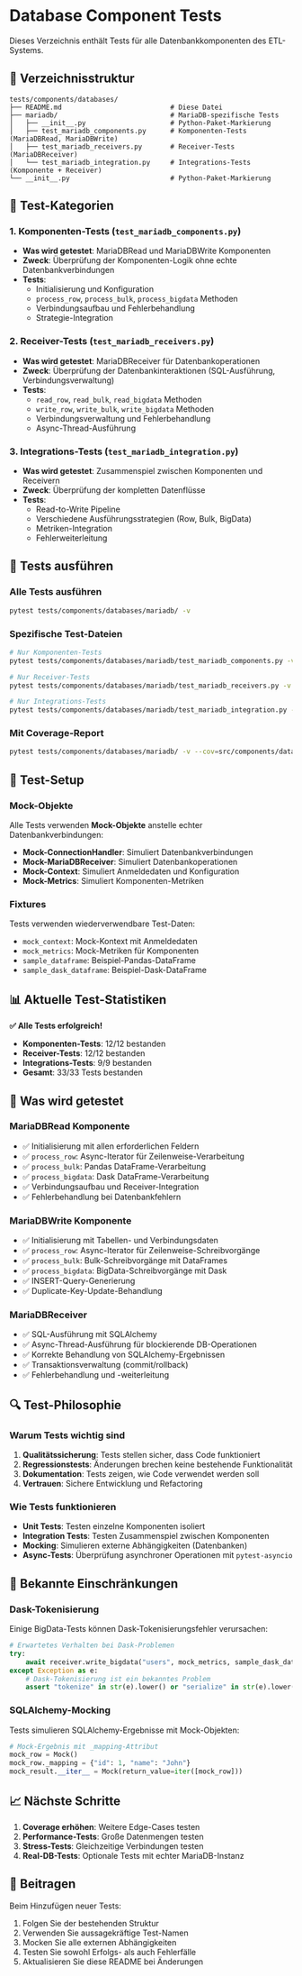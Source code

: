 # Database Component Tests

Dieses Verzeichnis enthält Tests für alle Datenbankkomponenten des ETL-Systems.

## 📁 Verzeichnisstruktur

```
tests/components/databases/
├── README.md                           # Diese Datei
├── mariadb/                            # MariaDB-spezifische Tests
│   ├── __init__.py                     # Python-Paket-Markierung
│   ├── test_mariadb_components.py      # Komponenten-Tests (MariaDBRead, MariaDBWrite)
│   ├── test_mariadb_receivers.py       # Receiver-Tests (MariaDBReceiver)
│   └── test_mariadb_integration.py     # Integrations-Tests (Komponente + Receiver)
└── __init__.py                         # Python-Paket-Markierung
```

## 🧪 Test-Kategorien

### 1. **Komponenten-Tests** (`test_mariadb_components.py`)
- **Was wird getestet**: MariaDBRead und MariaDBWrite Komponenten
- **Zweck**: Überprüfung der Komponenten-Logik ohne echte Datenbankverbindungen
- **Tests**:
  - Initialisierung und Konfiguration
  - `process_row`, `process_bulk`, `process_bigdata` Methoden
  - Verbindungsaufbau und Fehlerbehandlung
  - Strategie-Integration

### 2. **Receiver-Tests** (`test_mariadb_receivers.py`)
- **Was wird getestet**: MariaDBReceiver für Datenbankoperationen
- **Zweck**: Überprüfung der Datenbankinteraktionen (SQL-Ausführung, Verbindungsverwaltung)
- **Tests**:
  - `read_row`, `read_bulk`, `read_bigdata` Methoden
  - `write_row`, `write_bulk`, `write_bigdata` Methoden
  - Verbindungsverwaltung und Fehlerbehandlung
  - Async-Thread-Ausführung

### 3. **Integrations-Tests** (`test_mariadb_integration.py`)
- **Was wird getestet**: Zusammenspiel zwischen Komponenten und Receivern
- **Zweck**: Überprüfung der kompletten Datenflüsse
- **Tests**:
  - Read-to-Write Pipeline
  - Verschiedene Ausführungsstrategien (Row, Bulk, BigData)
  - Metriken-Integration
  - Fehlerweiterleitung

## 🚀 Tests ausführen

### Alle Tests ausführen
```bash
pytest tests/components/databases/mariadb/ -v
```

### Spezifische Test-Dateien
```bash
# Nur Komponenten-Tests
pytest tests/components/databases/mariadb/test_mariadb_components.py -v

# Nur Receiver-Tests
pytest tests/components/databases/mariadb/test_mariadb_receivers.py -v

# Nur Integrations-Tests
pytest tests/components/databases/mariadb/test_mariadb_integration.py -v
```

### Mit Coverage-Report
```bash
pytest tests/components/databases/mariadb/ -v --cov=src/components/databases/mariadb --cov-report=html
```

## 🔧 Test-Setup

### Mock-Objekte
Alle Tests verwenden **Mock-Objekte** anstelle echter Datenbankverbindungen:
- **Mock-ConnectionHandler**: Simuliert Datenbankverbindungen
- **Mock-MariaDBReceiver**: Simuliert Datenbankoperationen
- **Mock-Context**: Simuliert Anmeldedaten und Konfiguration
- **Mock-Metrics**: Simuliert Komponenten-Metriken

### Fixtures
Tests verwenden wiederverwendbare Test-Daten:
- `mock_context`: Mock-Kontext mit Anmeldedaten
- `mock_metrics`: Mock-Metriken für Komponenten
- `sample_dataframe`: Beispiel-Pandas-DataFrame
- `sample_dask_dataframe`: Beispiel-Dask-DataFrame

## 📊 Aktuelle Test-Statistiken

**✅ Alle Tests erfolgreich!**
- **Komponenten-Tests**: 12/12 bestanden
- **Receiver-Tests**: 12/12 bestanden  
- **Integrations-Tests**: 9/9 bestanden
- **Gesamt**: 33/33 Tests bestanden

## 🎯 Was wird getestet

### MariaDBRead Komponente
- ✅ Initialisierung mit allen erforderlichen Feldern
- ✅ `process_row`: Async-Iterator für Zeilenweise-Verarbeitung
- ✅ `process_bulk`: Pandas DataFrame-Verarbeitung
- ✅ `process_bigdata`: Dask DataFrame-Verarbeitung
- ✅ Verbindungsaufbau und Receiver-Integration
- ✅ Fehlerbehandlung bei Datenbankfehlern

### MariaDBWrite Komponente
- ✅ Initialisierung mit Tabellen- und Verbindungsdaten
- ✅ `process_row`: Async-Iterator für Zeilenweise-Schreibvorgänge
- ✅ `process_bulk`: Bulk-Schreibvorgänge mit DataFrames
- ✅ `process_bigdata`: BigData-Schreibvorgänge mit Dask
- ✅ INSERT-Query-Generierung
- ✅ Duplicate-Key-Update-Behandlung

### MariaDBReceiver
- ✅ SQL-Ausführung mit SQLAlchemy
- ✅ Async-Thread-Ausführung für blockierende DB-Operationen
- ✅ Korrekte Behandlung von SQLAlchemy-Ergebnissen
- ✅ Transaktionsverwaltung (commit/rollback)
- ✅ Fehlerbehandlung und -weiterleitung

## 🔍 Test-Philosophie

### Warum Tests wichtig sind
1. **Qualitätssicherung**: Tests stellen sicher, dass Code funktioniert
2. **Regressionstests**: Änderungen brechen keine bestehende Funktionalität
3. **Dokumentation**: Tests zeigen, wie Code verwendet werden soll
4. **Vertrauen**: Sichere Entwicklung und Refactoring

### Wie Tests funktionieren
- **Unit Tests**: Testen einzelne Komponenten isoliert
- **Integration Tests**: Testen Zusammenspiel zwischen Komponenten
- **Mocking**: Simulieren externe Abhängigkeiten (Datenbanken)
- **Async-Tests**: Überprüfung asynchroner Operationen mit `pytest-asyncio`

## 🚨 Bekannte Einschränkungen

### Dask-Tokenisierung
Einige BigData-Tests können Dask-Tokenisierungsfehler verursachen:
```python
# Erwartetes Verhalten bei Dask-Problemen
try:
    await receiver.write_bigdata("users", mock_metrics, sample_dask_dataframe)
except Exception as e:
    # Dask-Tokenisierung ist ein bekanntes Problem
    assert "tokenize" in str(e).lower() or "serialize" in str(e).lower()
```

### SQLAlchemy-Mocking
Tests simulieren SQLAlchemy-Ergebnisse mit Mock-Objekten:
```python
# Mock-Ergebnis mit _mapping-Attribut
mock_row = Mock()
mock_row._mapping = {"id": 1, "name": "John"}
mock_result.__iter__ = Mock(return_value=iter([mock_row]))
```

## 📈 Nächste Schritte

1. **Coverage erhöhen**: Weitere Edge-Cases testen
2. **Performance-Tests**: Große Datenmengen testen
3. **Stress-Tests**: Gleichzeitige Verbindungen testen
4. **Real-DB-Tests**: Optionale Tests mit echter MariaDB-Instanz

## 🤝 Beitragen

Beim Hinzufügen neuer Tests:
1. Folgen Sie der bestehenden Struktur
2. Verwenden Sie aussagekräftige Test-Namen
3. Mocken Sie alle externen Abhängigkeiten
4. Testen Sie sowohl Erfolgs- als auch Fehlerfälle
5. Aktualisieren Sie diese README bei Änderungen
